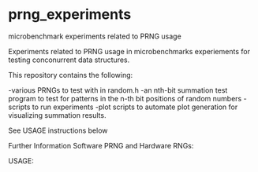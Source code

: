 # prng_experiments
 microbenchmark experiments related to PRNG usage

 Experiments related to PRNG usage in microbenchmarks experiements for testing
 conconurrent data structures.

 This repository contains the following:
 
 -various PRNGs to test with in random.h
 -an nth-bit summation test program to test for patterns in the n-th bit positions of random numbers
 -scripts to run experiments
 -plot scripts to automate plot generation for visualizing summation results.

 See USAGE instructions below

 Further Information
 Software PRNG and Hardware RNGs:









 USAGE:

 

